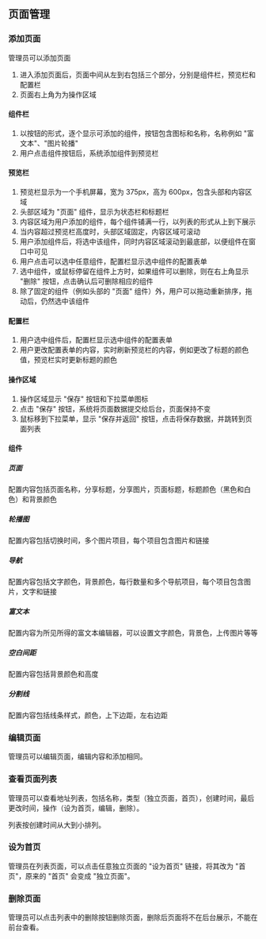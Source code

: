 ## 页面管理

### 添加页面

管理员可以添加页面

1. 进入添加页面后，页面中间从左到右包括三个部分，分别是组件栏，预览栏和配置栏
2. 页面右上角为为操作区域

#### 组件栏

1. 以按钮的形式，逐个显示可添加的组件，按钮包含图标和名称，名称例如 "富文本"、"图片轮播"
2. 用户点击组件按钮后，系统添加组件到预览栏

#### 预览栏

1. 预览栏显示为一个手机屏幕，宽为 375px，高为 600px，包含头部和内容区域
2. 头部区域为 "页面" 组件，显示为状态栏和标题栏
3. 内容区域为用户添加的组件，每个组件铺满一行，以列表的形式从上到下展示
4. 当内容超过预览栏高度时，头部区域固定，内容区域可滚动
4. 用户添加组件后，将选中该组件，同时内容区域滚动到最底部，以便组件在窗口中可见
5. 用户点击可以选中任意组件，配置栏显示选中组件的配置表单
6. 选中组件，或鼠标停留在组件上方时，如果组件可以删除，则在右上角显示 "删除" 按钮，点击确认后可删除相应的组件
7. 除了固定的组件（例如头部的 "页面" 组件）外，用户可以拖动重新排序，拖动后，仍然选中该组件

#### 配置栏

1. 用户选中组件后，配置栏显示选中组件的配置表单
2. 用户更改配置表单的内容，实时刷新预览栏的内容，例如更改了标题的颜色值，预览栏实时更新标题的颜色

#### 操作区域

1. 操作区域显示 "保存" 按钮和下拉菜单图标
2. 点击 "保存" 按钮，系统将页面数据提交给后台，页面保持不变
3. 鼠标移到下拉菜单，显示 "保存并返回" 按钮，点击将保存数据，并跳转到页面列表

#### 组件

##### 页面

配置内容包括页面名称，分享标题，分享图片，页面标题，标题颜色（黑色和白色）和背景颜色

##### 轮播图

配置内容包括切换时间，多个图片项目，每个项目包含图片和链接

##### 导航

配置内容包括文字颜色，背景颜色，每行数量和多个导航项目，每个项目包含图片，文字和链接

##### 富文本

配置内容为所见所得的富文本编辑器，可以设置文字颜色，背景色，上传图片等等

##### 空白间距

配置内容包括背景颜色和高度

##### 分割线

配置内容包括线条样式，颜色，上下边距，左右边距

### 编辑页面

管理员可以编辑页面，编辑内容和添加相同。

### 查看页面列表

管理员可以查看地址列表，包括名称，类型（独立页面，首页），创建时间，最后更改时间，操作（设为首页，编辑，删除）。

列表按创建时间从大到小排列。

### 设为首页

管理员在列表页面，可以点击任意独立页面的 "设为首页" 链接，将其改为 "首页"，原来的 "首页" 会变成 "独立页面"。

### 删除页面

管理员可以点击列表中的删除按钮删除页面，删除后页面将不在后台展示，不能在前台查看。
